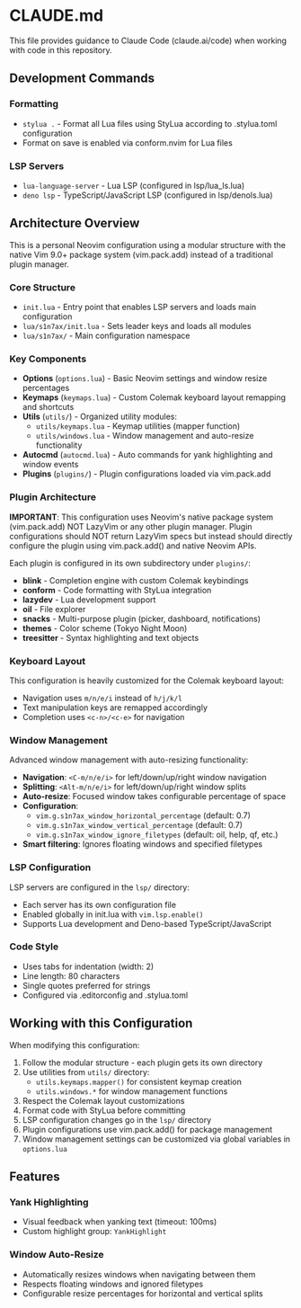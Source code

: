 # CLAUDE.md

This file provides guidance to Claude Code (claude.ai/code) when working with code in this repository.

## Development Commands

### Formatting
- `stylua .` - Format all Lua files using StyLua according to .stylua.toml configuration
- Format on save is enabled via conform.nvim for Lua files

### LSP Servers
- `lua-language-server` - Lua LSP (configured in lsp/lua_ls.lua)
- `deno lsp` - TypeScript/JavaScript LSP (configured in lsp/denols.lua)

## Architecture Overview

This is a personal Neovim configuration using a modular structure with the native Vim 9.0+ package system (vim.pack.add) instead of a traditional plugin manager.

### Core Structure
- `init.lua` - Entry point that enables LSP servers and loads main configuration
- `lua/s1n7ax/init.lua` - Sets leader keys and loads all modules
- `lua/s1n7ax/` - Main configuration namespace

### Key Components
- **Options** (`options.lua`) - Basic Neovim settings and window resize percentages
- **Keymaps** (`keymaps.lua`) - Custom Colemak keyboard layout remapping and shortcuts
- **Utils** (`utils/`) - Organized utility modules:
  - `utils/keymaps.lua` - Keymap utilities (mapper function)
  - `utils/windows.lua` - Window management and auto-resize functionality
- **Autocmd** (`autocmd.lua`) - Auto commands for yank highlighting and window events
- **Plugins** (`plugins/`) - Plugin configurations loaded via vim.pack.add

### Plugin Architecture
**IMPORTANT**: This configuration uses Neovim's native package system (vim.pack.add) NOT LazyVim or any other plugin manager. Plugin configurations should NOT return LazyVim specs but instead should directly configure the plugin using vim.pack.add() and native Neovim APIs.

Each plugin is configured in its own subdirectory under `plugins/`:
- **blink** - Completion engine with custom Colemak keybindings
- **conform** - Code formatting with StyLua integration
- **lazydev** - Lua development support
- **oil** - File explorer
- **snacks** - Multi-purpose plugin (picker, dashboard, notifications)
- **themes** - Color scheme (Tokyo Night Moon)
- **treesitter** - Syntax highlighting and text objects

### Keyboard Layout
This configuration is heavily customized for the Colemak keyboard layout:
- Navigation uses `m/n/e/i` instead of `h/j/k/l`
- Text manipulation keys are remapped accordingly
- Completion uses `<c-n>/<c-e>` for navigation

### Window Management
Advanced window management with auto-resizing functionality:
- **Navigation**: `<C-m/n/e/i>` for left/down/up/right window navigation
- **Splitting**: `<Alt-m/n/e/i>` for left/down/up/right window splits
- **Auto-resize**: Focused window takes configurable percentage of space
- **Configuration**: 
  - `vim.g.s1n7ax_window_horizontal_percentage` (default: 0.7)
  - `vim.g.s1n7ax_window_vertical_percentage` (default: 0.7)
  - `vim.g.s1n7ax_window_ignore_filetypes` (default: oil, help, qf, etc.)
- **Smart filtering**: Ignores floating windows and specified filetypes

### LSP Configuration
LSP servers are configured in the `lsp/` directory:
- Each server has its own configuration file
- Enabled globally in init.lua with `vim.lsp.enable()`
- Supports Lua development and Deno-based TypeScript/JavaScript

### Code Style
- Uses tabs for indentation (width: 2)
- Line length: 80 characters
- Single quotes preferred for strings
- Configured via .editorconfig and .stylua.toml

## Working with this Configuration

When modifying this configuration:
1. Follow the modular structure - each plugin gets its own directory
2. Use utilities from `utils/` directory:
   - `utils.keymaps.mapper()` for consistent keymap creation
   - `utils.windows.*` for window management functions
3. Respect the Colemak layout customizations
4. Format code with StyLua before committing
5. LSP configuration changes go in the `lsp/` directory
6. Plugin configurations use vim.pack.add() for package management
7. Window management settings can be customized via global variables in `options.lua`

## Features

### Yank Highlighting
- Visual feedback when yanking text (timeout: 100ms)
- Custom highlight group: `YankHighlight`

### Window Auto-Resize
- Automatically resizes windows when navigating between them
- Respects floating windows and ignored filetypes
- Configurable resize percentages for horizontal and vertical splits